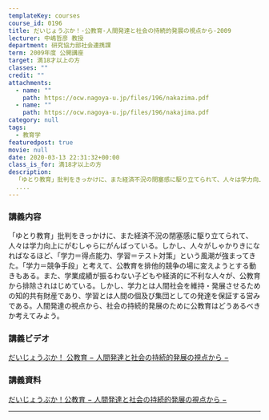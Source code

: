 ```yaml
---
templateKey: courses
course_id: 0196
title: だいじょうぶか！-公教育-人間発達と社会の持続的発展の視点から-2009
lecturer: 中嶋哲彦 教授
department: 研究協力部社会連携課
term: 2009年度 公開講座
target: 満18才以上の方
classes: ""
credit: ""
attachments:
  - name: ""
    path: https://ocw.nagoya-u.jp/files/196/nakazima.pdf
  - name: ""
    path: https://ocw.nagoya-u.jp/files/196/nakajima.pdf
category: null
tags:
  - 教育学
featuredpost: true
movie: null
date: 2020-03-13 22:31:32+00:00
class_is_for: 満18才以上の方
description:
  「ゆとり教育」批判をきっかけに、また経済不況の閉塞感に駆り立てられて、人々は学力向上にがむしゃらにがんばっている。しかし、人々がしゃかりきになればなるほど、「学力＝得点能力、学習＝テスト対策」という風潮が強まってきた。「学力＝競争手段」と考えて、公教育を排他的競争の場に変えようとする動きもある。また、学業成績が振るわない子どもや経済的に不利な人々が、公教育から排除されはじめている。しかし、学力とは
  ....
---
```


### 講義内容

「ゆとり教育」批判をきっかけに、また経済不況の閉塞感に駆り立てられて、人々は学力向上にがむしゃらにがんばっている。しかし、人々がしゃかりきになればなるほど、「学力＝得点能力、学習＝テスト対策」という風潮が強まってきた。「学力＝競争手段」と考えて、公教育を排他的競争の場に変えようとする動きもある。また、学業成績が振るわない子どもや経済的に不利な人々が、公教育から排除されはじめている。しかし、学力とは人間社会を維持・発展させるための知的共有財産であり、学習とは人間の個及び集団としての発達を保証する営みである。人間発達の視点から、社会の持続的発展のために公教育はどうあるべきか考えてみよう。

### 講義ビデオ

[だいじょうぶか！ 公教育 − 人間発達と社会の持続的発展の視点から −](https://nuvideo.media.nagoya-u.ac.jp/embed/f8a890682f6e50681063a7fe8ca83a082bbe38c1)

### 講義資料

[だいじょうぶか！公教育 − 人間発達と社会の持続的発展の視点から −](https://ocw.nagoya-u.jp/files/196/nakajima.pdf)

---
